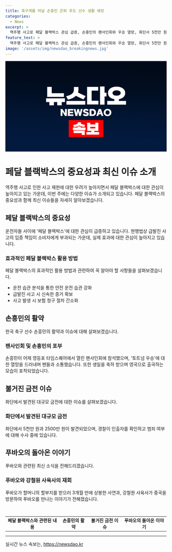 ```yaml
---
title: 축구계를 떠날 손흥민 은퇴 후도 선수 생활 예정
categories:
  - News
excerpt: >
  역주행 사고로 페달 블랙박스 관심 급증, 손흥민의 팬사인회와 우승 열망, 화단서 5천만 원 발견 등 주요 이슈 소개. 푸바오와 강철원 사육사 상봉 소식까지. 요즘 이슈 한눈에!
feature_text: >
  역주행 사고로 페달 블랙박스 관심 급증, 손흥민의 팬사인회와 우승 열망, 화단서 5천만 원 발견 등 주요 이슈 소개. 푸바오와 강철원 사육사 상봉 소식까지. 요즘 이슈 한눈에!
image: '/assets/img/newsdao_breakingnews.jpg'
---
```


<p><img src="/assets/img/newsdao_breakingnews.jpg" alt="firstkoreanews 속보" /></p>

<h1>페달 블랙박스의 중요성과 최신 이슈 소개</h1>

<p data-ke-size="size16">역주행 사고로 인한 사고 재현에 대한 우려가 높아지면서 페달 블랙박스에 대한 관심이 높아지고 있는 가운데, 이번 주에는 다양한 이슈가 소개되고 있습니다. 페달 블랙박스의 중요성과 함께 최신 이슈들을 자세히 알아보겠습니다.</p>

<h2>페달 블랙박스의 중요성</h2>

<p data-ke-size="size16">운전자들 사이에 '페달 블랙박스'에 대한 관심이 급증하고 있습니다. 현행법상 급발진 사고의 입증 책임이 소비자에게 부과되는 가운데, 실제 효과에 대한 관심이 높아지고 있습니다.</p>

<h3>효과적인 페달 블랙박스 활용 방법</h3>

<p data-ke-size="size16">페달 블랙박스의 효과적인 활용 방법과 관련하여 꼭 알아야 할 사항들을 살펴보겠습니다.</p>

<ul>
  <li>운전 습관 분석을 통한 안전 운전 습관 강화</li>
  <li>급발진 사고 시 신속한 증거 확보</li>
  <li>사고 발생 시 보험 청구 절차 간소화</li>
</ul>

<h2>손흥민의 활약</h2>

<p data-ke-size="size16">한국 축구 선수 손흥민의 활약과 이슈에 대해 살펴보겠습니다.</p>

<h3>팬사인회 및 손흥민의 포부</h3>

<p data-ke-size="size16">손흥민이 어제 영등포 타임스퀘어에서 열린 팬사인회에 참석했으며, '토트넘 우승'에 대한 열망을 드러내며 팬들과 소통했습니다. 또한 생일을 축하 받으며 영국으로 출국하는 모습이 포착되었습니다.</p>

<h2>불거진 금전 이슈</h2>

<p data-ke-size="size16">화단에서 발견된 대규모 금전에 대한 이슈를 살펴보겠습니다.</p>

<h3>화단에서 발견된 대규모 금전</h3>

<p data-ke-size="size16">화단에서 5천만 원과 2500만 원이 발견되었으며, 경찰이 인출자를 확인하고 범죄 여부에 대해 수사 중에 있습니다.</p>

<h2>푸바오의 돌아온 이야기</h2>

<p data-ke-size="size16">푸바오와 관련된 최신 소식을 전해드리겠습니다.</p>

<h3>푸바오와 강철원 사육사의 재회</h3>

<p data-ke-size="size16">푸바오가 할머니의 할부지를 받으러 3개월 만에 상봉한 사연과, 강철원 사육사가 중국을 방문하여 푸바오를 만나는 이야기가 전해졌습니다.</p>

<p data-ke-size="size16">&nbsp;</p>

<table>
  <tbody>
    <tr>
      <td style="text-align: center; height: 17px;"><b>페달 블랙박스와 관련된 내용</b></td>
      <td style="text-align: center; height: 17px;"><b>손흥민의 활약</b></td>
      <td style="text-align: center; height: 17px;"><b>불거진 금전 이슈</b></td>
      <td style="text-align: center; height: 17px;"><b>푸바오의 돌아온 이야기</b></td>
    </tr>
  </tbody>
</table>

<hr>
실시간 뉴스 속보는, <a href="https://newsdao.kr" rel="dofollow">https://newsdao.kr</a>


